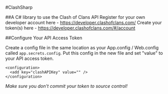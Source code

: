#ClashSharp

##A C# library to use the Clash of Clans API
Register for your own developer account here - https://developer.clashofclans.com/
Create your token(s) here - https://developer.clashofclans.com/#/account


##Configure Your API Access Token

Create a config file in the same location as your App.config / Web.config called `app.secrets.config`.  Put this config in the new file and set "value" to your API access token. 

```
<configuration>
  <add key="clashAPIKey" value="" />
</configuration>
```

*Make sure you don't commit your token to source control!*
